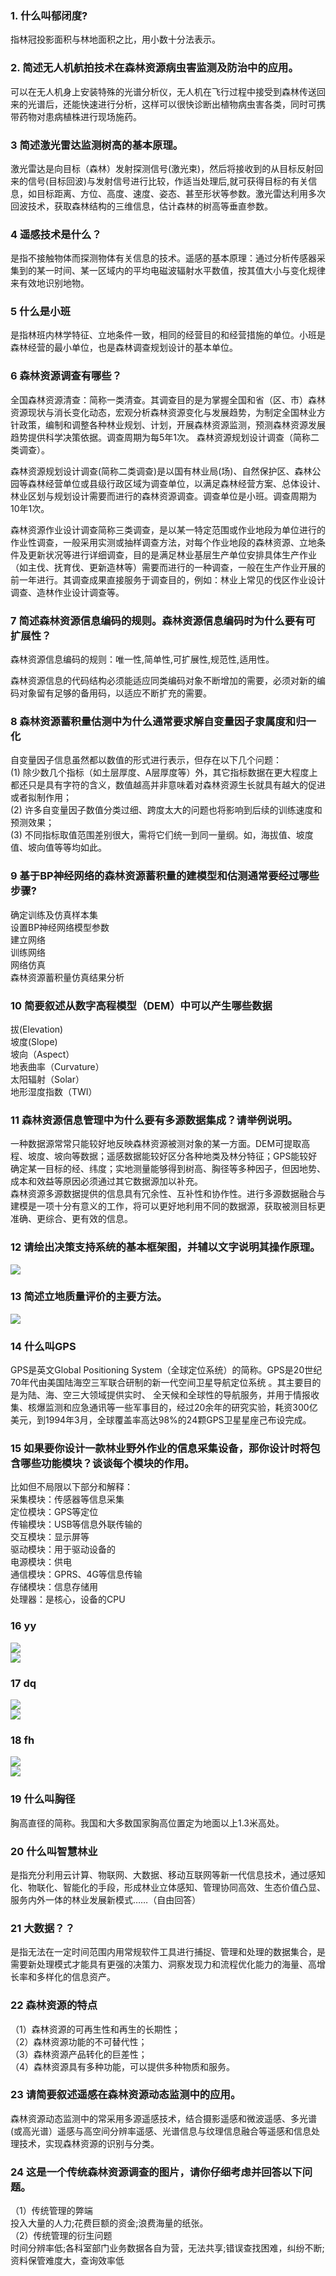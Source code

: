 ### 1. 什么叫郁闭度?
指林冠投影面积与林地面积之比，用小数十分法表示。

### 2. 简述无人机航拍技术在森林资源病虫害监测及防治中的应用。
可以在无人机身上安装特殊的光谱分析仪，无人机在飞行过程中接受到森林传送回来的光谱后，还能快速进行分析，这样可以很快诊断出植物病虫害各类，同时可携带药物对患病植株进行现场施药。

### 3 简述激光雷达监测树高的基本原理。 
激光雷达是向目标（森林）发射探测信号(激光束)，然后将接收到的从目标反射回来的信号(目标回波)与发射信号进行比较，作适当处理后,就可获得目标的有关信息，如目标距离、方位、高度、速度、姿态、甚至形状等参数。激光雷达利用多次回波技术，获取森林结构的三维信息，估计森林的树高等垂直参数。

### 4 遥感技术是什么？
是指不接触物体而探测物体有关信息的技术。遥感的基本原理：通过分析传感器采集到的某一时间、某一区域内的平均电磁波辐射水平数值，按其值大小与变化规律来有效地识别地物。

### 5 什么是小班
是指林班内林学特征、立地条件一致，相同的经营目的和经营措施的单位。小班是森林经营的最小单位，也是森林调查规划设计的基本单位。

### 6 森林资源调查有哪些？
全国森林资源清查：简称一类清查。其调查目的是为掌握全国和省（区、市）森林资源现状与消长变化动态，宏观分析森林资源变化与发展趋势，为制定全国林业方针政策，编制和调整各种林业规划、计划，开展森林资源监测，预测森林资源发展趋势提供科学决策依据。调查周期为每5年1次。 森林资源规划设计调查（简称二类调查）。

森林资源规划设计调查(简称二类调查)是以国有林业局(场)、自然保护区、森林公园等森林经营单位或县级行政区域为调查单位，以满足森林经营方案、总体设计、林业区划与规划设计需要而进行的森林资源调查。调查单位是小班。调查周期为10年1次。

森林资源作业设计调查简称三类调查，是以某一特定范围或作业地段为单位进行的作业性调查，一般采用实测或抽样调查方法，对每个作业地段的森林资源、立地条件及更新状况等进行详细调查，目的是满足林业基层生产单位安排具体生产作业（如主伐、抚育伐、更新造林等）需要而进行的一种调查，一般在生产作业开展的前一年进行。其调查成果直接服务于调查目的，例如：林业上常见的伐区作业设计调查、造林作业设计调查等。

### 7 简述森林资源信息编码的规则。森林资源信息编码时为什么要有可扩展性？  
森林资源信息编码的规则：唯一性,简单性,可扩展性,规范性,适用性。

森林资源信息的代码结构必须能适应同类编码对象不断增加的需要，必须对新的编码对象留有足够的备用码，以适应不断扩充的需要。

### 8 森林资源蓄积量估测中为什么通常要求解自变量因子隶属度和归一化
自变量因子信息虽然都以数值的形式进行表示，但存在以下几个问题：  
(1) 除少数几个指标（如土层厚度、A层厚度等）外，其它指标数据在更大程度上都还只是具有字符的含义，数值越高并非意味着对森林资源生长就具有越大的促进或者拟制作用；    
(2) 许多自变量因子数值分类过细、跨度太大的问题也将影响到后续的训练速度和预测效果；   
(3) 不同指标取值范围差别很大，需将它们统一到同一量纲。如，海拔值、坡度值、坡向值等等均如此。   


### 9 基于BP神经网络的森林资源蓄积量的建模型和估测通常要经过哪些步骤?
确定训练及仿真样本集  
设置BP神经网络模型参数  
建立网络  
训练网络  
网络仿真  
森林资源蓄积量仿真结果分析  

### 10 简要叙述从数字高程模型（DEM）中可以产生哪些数据
拔(Elevation)  
坡度(Slope)  
坡向（Aspect）  
地表曲率（Curvature）  
太阳辐射（Solar）  
地形湿度指数（TWI）  

### 11 森林资源信息管理中为什么要有多源数据集成？请举例说明。
一种数据源常常只能较好地反映森林资源被测对象的某一方面。DEM可提取高程、坡度、坡向等数据；遥感数据能较好区分各种地类及林分特征；GPS能较好确定某一目标的经、纬度；实地测量能够得到树高、胸径等多种因子，但因地势、成本和效益等原因必须通过其它数据源加以补充。  
森林资源多源数据提供的信息具有冗余性、互补性和协作性。进行多源数据融合与建模是一项十分有意义的工作，将可以更好地利用不同的数据源，获取被测目标更准确、更综合、更有效的信息。

### 12 请绘出决策支持系统的基本框架图，并辅以文字说明其操作原理。
![](决策.png)


### 13 简述立地质量评价的主要方法。
![](lidi.png)

### 14 什么叫GPS
GPS是英文Global Positioning System（全球定位系统）的简称。GPS是20世纪70年代由美国陆海空三军联合研制的新一代空间卫星导航定位系统 。其主要目的是为陆、海、空三大领域提供实时、 全天候和全球性的导航服务，并用于情报收集、核爆监测和应急通讯等一些军事目的，经过20余年的研究实验，耗资300亿美元，到1994年3月，全球覆盖率高达98%的24颗GPS卫星星座己布设完成。 


### 15 如果要你设计一款林业野外作业的信息采集设备，那你设计时将包含哪些功能模块？谈谈每个模块的作用。
 
比如但不局限以下部分和解释：  
采集模块：传感器等信息采集  
定位模块：GPS等定位  
传输模块：USB等信息外联传输的  
交互模块：显示屏等  
驱动模块：用于驱动设备的  
电源模块：供电  
通信模块：GPRS、4G等信息传输  
存储模块：信息存储用  
处理器：是核心，设备的CPU
 

 ### 16 yy
 ![](youyu.png)  
 ![](resyouyu.png)  


 ### 17 dq
![](dq.png)  
![](dqres.png)  

### 18 fh
![](fh.png)  
![](fhres.png)  

### 19 什么叫胸径
胸高直径的简称。我国和大多数国家胸高位置定为地面以上1.3米高处。
 
### 20 什么叫智慧林业
是指充分利用云计算、物联网、大数据、移动互联网等新一代信息技术，通过感知化、物联化、智能化的手段，形成林业立体感知、管理协同高效、生态价值凸显、服务内外一体的林业发展新模式……（自由回答）  

### 21 大数据？？

是指无法在一定时间范围内用常规软件工具进行捕捉、管理和处理的数据集合，是需要新处理模式才能具有更强的决策力、洞察发现力和流程优化能力的海量、高增长率和多样化的信息资产。

### 22 森林资源的特点
（1）森林资源的可再生性和再生的长期性；  
（2）森林资源功能的不可替代性；  
（3）森林资源产品转化的巨差性；  
（4）森林资源具有多种功能，可以提供多种物质和服务。  



 ### 23 请简要叙述遥感在森林资源动态监测中的应用。
森林资源动态监测中的常采用多源遥感技术，结合摄影遥感和微波遥感、多光谱(或高光谱）遥感与高空间分辨率遥感、光谱信息与纹理信息融合等遥感和信息处理技术，实现森林资源的识别与分类。


### 24 这是一个传统森林资源调查的图片，请你仔细考虑并回答以下问题。  
（1）传统管理的弊端  
投入大量的人力;花费巨额的资金;浪费海量的纸张。    
（2）传统管理的衍生问题  
时间分辨率低;各科室部门业务数据各自为营，无法共享;错误查找困难，纠纷不断;资料保管难度大，查询效率低



